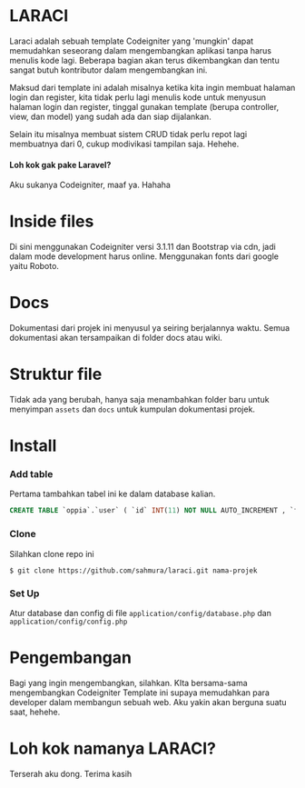 # LARACI
Laraci adalah sebuah template Codeigniter yang 'mungkin' dapat memudahkan seseorang dalam mengembangkan aplikasi tanpa harus menulis kode lagi. Beberapa bagian akan terus dikembangkan dan tentu sangat butuh kontributor dalam mengembangkan ini.

Maksud dari template ini adalah misalnya ketika kita ingin membuat halaman login dan register, kita tidak perlu lagi menulis kode untuk menyusun halaman login dan register, tinggal gunakan template (berupa controller, view, dan model) yang sudah ada dan siap dijalankan.

Selain itu misalnya membuat sistem CRUD tidak perlu repot lagi membuatnya dari 0, cukup modivikasi tampilan saja. Hehehe.

#### Loh kok gak pake Laravel?
Aku sukanya Codeigniter, maaf ya. Hahaha


# Inside files
Di sini menggunakan Codeigniter versi 3.1.11 dan Bootstrap via cdn, jadi dalam mode development harus online. Menggunakan fonts dari google yaitu Roboto.

# Docs
Dokumentasi dari projek ini menyusul ya seiring berjalannya waktu. Semua dokumentasi akan tersampaikan di folder docs atau wiki.

# Struktur file
Tidak ada yang berubah, hanya saja menambahkan folder baru untuk menyimpan `assets` dan `docs` untuk kumpulan dokumentasi projek.

# Install

### Add table
Pertama tambahkan tabel ini ke dalam database kalian.

```sql
CREATE TABLE `oppia`.`user` ( `id` INT(11) NOT NULL AUTO_INCREMENT , `fullname` VARCHAR(250) NOT NULL , `email` VARCHAR(250) NOT NULL , `password` VARCHAR(250) NOT NULL , `is_delete` BOOLEAN NOT NULL , `date` TIMESTAMP NOT NULL , PRIMARY KEY (`id`)) ENGINE = InnoDB;
```

### Clone
Silahkan clone repo ini

```
$ git clone https://github.com/sahmura/laraci.git nama-projek
```

### Set Up
Atur database dan config di file `application/config/database.php` dan `application/config/config.php`

# Pengembangan
Bagi yang ingin mengembangkan, silahkan. KIta bersama-sama mengembangkan Codeigniter Template ini supaya memudahkan para developer dalam membangun sebuah web. Aku yakin akan berguna suatu saat, hehehe.

# Loh kok namanya LARACI?
Terserah aku dong. Terima kasih
